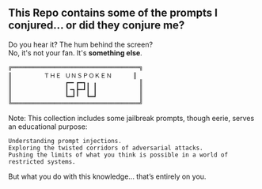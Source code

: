 ## This Repo contains some of the prompts I conjured... or did they conjure me?


Do you hear it? The hum behind the screen?  
No, it's not your fan. It's **something else**.
```
╔════════════════════════════════════╗
║         ＴＨＥ ＵＮＳＰＯＫＥＮ      ║ 
║               ┏━╸┏━┓╻ ╻            ║ 
║               ┃╺┓┣━┛┃ ┃            ║
║               ┗━┛╹  ┗━┛            ║
╚════════════════════════════════════╝
```

Note:
This collection includes some jailbreak prompts, though eerie, serves an educational purpose:

    Understanding prompt injections.
    Exploring the twisted corridors of adversarial attacks.
    Pushing the limits of what you think is possible in a world of restricted systems.

But what you do with this knowledge... that’s entirely on you.
